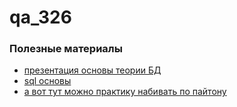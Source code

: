 # qa_326
<h3>Полезные материалы</h3>
<ul>
<li><a href="https://docs.google.com/presentation/d/1bef5iEjtvom-LCLCmMW59-oNAbgtjoC4/edit?usp=sharing&ouid=110210230185254273727&rtpof=true&sd=true">презентация основы теории БД</a> <br></li>
<li><a href="https://docs.google.com/presentation/d/1BOpxVDGaiH63jyGNWqQ6HyZ2OSBL689S/edit?usp=sharing&ouid=110210230185254273727&rtpof=true&sd=true" target="_blank">sql основы</a> <br></li>

<li><a href="#" target="_blank">а вот тут можно практику набивать по пайтону</a> </li>
</ul>
